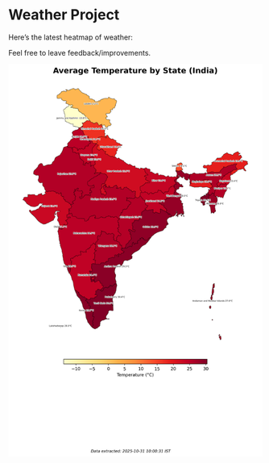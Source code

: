 # Weather Project

Here’s the latest heatmap of weather:

Feel free to leave feedback/improvements.

![India Heatmap](docs/assets/india_heatmap.png?v=043B69)
